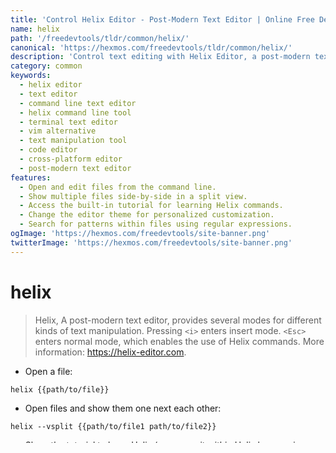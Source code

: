 ```yaml
---
title: 'Control Helix Editor - Post-Modern Text Editor | Online Free DevTools by Hexmos'
name: helix
path: '/freedevtools/tldr/common/helix/'
canonical: 'https://hexmos.com/freedevtools/tldr/common/helix/'
description: 'Control text editing with Helix Editor, a post-modern text editor featuring multiple modes. Enhance your workflow with powerful commands. Free online tool, no registration required.'
category: common
keywords:
  - helix editor
  - text editor
  - command line text editor
  - helix command line tool
  - terminal text editor
  - vim alternative
  - text manipulation tool
  - code editor
  - cross-platform editor
  - post-modern text editor
features:
  - Open and edit files from the command line.
  - Show multiple files side-by-side in a split view.
  - Access the built-in tutorial for learning Helix commands.
  - Change the editor theme for personalized customization.
  - Search for patterns within files using regular expressions.
ogImage: 'https://hexmos.com/freedevtools/site-banner.png'
twitterImage: 'https://hexmos.com/freedevtools/site-banner.png'
---
```


# helix

> Helix, A post-modern text editor, provides several modes for different kinds of text manipulation.
> Pressing `<i>` enters insert mode. `<Esc>` enters normal mode, which enables the use of Helix commands.
> More information: <https://helix-editor.com>.

- Open a file:

`helix {{path/to/file}}`

- Open files and show them one next each other:

`helix --vsplit {{path/to/file1 path/to/file2}}`

- Show the tutorial to learn Helix (or access it within Helix by pressing `<Esc>` and typing `<:>tutor<Enter>`):

`helix --tutor`

- Change the Helix theme:

`<:>theme {{theme_name}}`

- Save and Quit:

`<:>wq<Enter>`

- Force-quit without saving:

`<:>q!<Enter>`

- Undo the last operation:

`<u>`

- Search for a pattern in the file (press `<n>`/`<N>` to go to next/previous match):

`</>{{search_pattern}}<Enter>`
